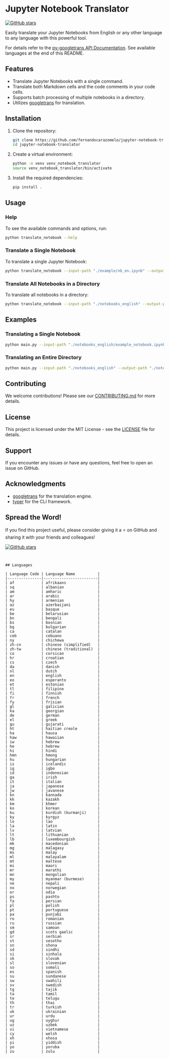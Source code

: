 # Jupyter Notebook Translator

[![GitHub stars](https://img.shields.io/github/stars/fernandocarazomelo/jupyter-notebook-translator.svg?style=social&label=Star)](https://github.com/fernandocarazomelo/jupyter-notebook-translator)

Easily translate your Jupyter Notebooks from English or any other language to any language with this powerful tool. 

For details refer to the [py-googletrans API Documentation](https://py-googletrans.readthedocs.io/en/latest/). See available languages at the end of this README.

## Features

- Translate Jupyter Notebooks with a single command.
- Translate both Markdown cells and the code comments in your code cells.
- Supports batch processing of multiple notebooks in a directory.
- Utilizes [googletrans](https://github.com/ssut/py-googletrans) for translation.

## Installation

1. Clone the repository:

    ```sh
    git clone https://github.com/fernandocarazomelo/jupyter-notebook-translator.git
    cd jupyter-notebook-translator
    ```

2. Create a virtual environment:

    ```sh
    python -m venv venv_notebook_translator
    source venv_notebook_translator/bin/activate
    ```

3. Install the required dependencies:

    ```sh
    pip install .
    ```

## Usage

### Help

To see the available commands and options, run:

```sh
python translate_notebook --help
```

### Translate a Single Notebook

To translate a single Jupyter Notebook:

```sh
python translate_notebook --input-path "./example/nb_en.ipynb" --output-path "./example/nb_es.ipynb" --output-language "es"
```

### Translate All Notebooks in a Directory

To translate all notebooks in a directory:

```sh
python translate_notebook --input-path "./notebooks_english" --output-path "./notebooks_spanish"
```

## Examples

### Translating a Single Notebook

```sh
python main.py --input-path "./notebooks_english/example_notebook.ipynb" --output-path "./notebooks_spanish/example_notebook.ipynb"
```

### Translating an Entire Directory

```sh
python main.py --input-path "./notebooks_english" --output-path "./notebooks_spanish"
```

## Contributing

We welcome contributions! Please see our [CONTRIBUTING.md](CONTRIBUTING.md) for more details.

## License

This project is licensed under the MIT License - see the [LICENSE](LICENSE) file for details.

## Support

If you encounter any issues or have any questions, feel free to open an issue on GitHub.

## Acknowledgments

- [googletrans](https://github.com/ssut/py-googletrans) for the translation engine.
- [typer](https://github.com/tiangolo/typer) for the CLI framework.

## Spread the Word!

If you find this project useful, please consider giving it a ⭐ on GitHub and sharing it with your friends and colleagues!

[![GitHub stars](https://img.shields.io/github/stars/fernandocarazomelo/jupyter-notebook-translator.svg?style=social&label=Star)](https://github.com/fernandocarazomelo/jupyter-notebook-translator)

```


## Languages

| Language Code | Language Name          |
|---------------|------------------------|
| af            | afrikaans              |
| sq            | albanian               |
| am            | amharic                |
| ar            | arabic                 |
| hy            | armenian               |
| az            | azerbaijani            |
| eu            | basque                 |
| be            | belarusian             |
| bn            | bengali                |
| bs            | bosnian                |
| bg            | bulgarian              |
| ca            | catalan                |
| ceb           | cebuano                |
| ny            | chichewa               |
| zh-cn         | chinese (simplified)   |
| zh-tw         | chinese (traditional)  |
| co            | corsican               |
| hr            | croatian               |
| cs            | czech                  |
| da            | danish                 |
| nl            | dutch                  |
| en            | english                |
| eo            | esperanto              |
| et            | estonian               |
| tl            | filipino               |
| fi            | finnish                |
| fr            | french                 |
| fy            | frisian                |
| gl            | galician               |
| ka            | georgian               |
| de            | german                 |
| el            | greek                  |
| gu            | gujarati               |
| ht            | haitian creole         |
| ha            | hausa                  |
| haw           | hawaiian               |
| iw            | hebrew                 |
| he            | hebrew                 |
| hi            | hindi                  |
| hmn           | hmong                  |
| hu            | hungarian              |
| is            | icelandic              |
| ig            | igbo                   |
| id            | indonesian             |
| ga            | irish                  |
| it            | italian                |
| ja            | japanese               |
| jw            | javanese               |
| kn            | kannada                |
| kk            | kazakh                 |
| km            | khmer                  |
| ko            | korean                 |
| ku            | kurdish (kurmanji)     |
| ky            | kyrgyz                 |
| lo            | lao                    |
| la            | latin                  |
| lv            | latvian                |
| lt            | lithuanian             |
| lb            | luxembourgish          |
| mk            | macedonian             |
| mg            | malagasy               |
| ms            | malay                  |
| ml            | malayalam              |
| mt            | maltese                |
| mi            | maori                  |
| mr            | marathi                |
| mn            | mongolian              |
| my            | myanmar (burmese)      |
| ne            | nepali                 |
| no            | norwegian              |
| or            | odia                   |
| ps            | pashto                 |
| fa            | persian                |
| pl            | polish                 |
| pt            | portuguese             |
| pa            | punjabi                |
| ro            | romanian               |
| ru            | russian                |
| sm            | samoan                 |
| gd            | scots gaelic           |
| sr            | serbian                |
| st            | sesotho                |
| sn            | shona                  |
| sd            | sindhi                 |
| si            | sinhala                |
| sk            | slovak                 |
| sl            | slovenian              |
| so            | somali                 |
| es            | spanish                |
| su            | sundanese              |
| sw            | swahili                |
| sv            | swedish                |
| tg            | tajik                  |
| ta            | tamil                  |
| te            | telugu                 |
| th            | thai                   |
| tr            | turkish                |
| uk            | ukrainian              |
| ur            | urdu                   |
| ug            | uyghur                 |
| uz            | uzbek                  |
| vi            | vietnamese             |
| cy            | welsh                  |
| xh            | xhosa                  |
| yi            | yiddish                |
| yo            | yoruba                 |
| zu            | zulu                   |


